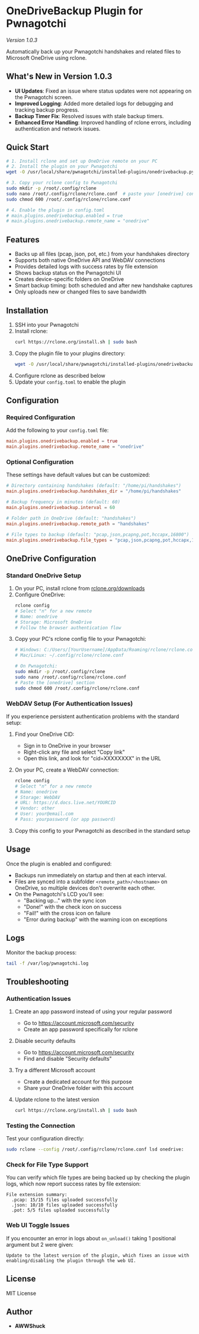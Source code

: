 # OneDriveBackup Plugin for Pwnagotchi

*Version 1.0.3*

Automatically back up your Pwnagotchi handshakes and related files to Microsoft OneDrive using rclone.

## What's New in Version 1.0.3
- **UI Updates**: Fixed an issue where status updates were not appearing on the Pwnagotchi screen.
- **Improved Logging**: Added more detailed logs for debugging and tracking backup progress.
- **Backup Timer Fix**: Resolved issues with stale backup timers.
- **Enhanced Error Handling**: Improved handling of rclone errors, including authentication and network issues.

## Quick Start

```bash
# 1. Install rclone and set up OneDrive remote on your PC
# 2. Install the plugin on your Pwnagotchi
wget -O /usr/local/share/pwnagotchi/installed-plugins/onedrivebackup.py https://raw.githubusercontent.com/AWWShuck/pwny-plugs/main/onedrivebackup.py

# 3. Copy your rclone config to Pwnagotchi
sudo mkdir -p /root/.config/rclone
sudo nano /root/.config/rclone/rclone.conf  # paste your [onedrive] config section
sudo chmod 600 /root/.config/rclone/rclone.conf

# 4. Enable the plugin in config.toml
# main.plugins.onedrivebackup.enabled = true
# main.plugins.onedrivebackup.remote_name = "onedrive"
```

## Features

- Backs up all files (pcap, json, pot, etc.) from your handshakes directory
- Supports both native OneDrive API and WebDAV connections
- Provides detailed logs with success rates by file extension
- Shows backup status on the Pwnagotchi UI
- Creates device-specific folders on OneDrive
- Smart backup timing: both scheduled and after new handshake captures
- Only uploads new or changed files to save bandwidth

## Installation

1. SSH into your Pwnagotchi
2. Install rclone:
   ```bash
   curl https://rclone.org/install.sh | sudo bash
   ```
3. Copy the plugin file to your plugins directory:
   ```bash
   wget -O /usr/local/share/pwnagotchi/installed-plugins/onedrivebackup.py https://raw.githubusercontent.com/AWWShuck/pwny-plugs/main/onedrivebackup.py
   ```
4. Configure rclone as described below
5. Update your `config.toml` to enable the plugin

## Configuration

### Required Configuration

Add the following to your `config.toml` file:
```toml
main.plugins.onedrivebackup.enabled = true
main.plugins.onedrivebackup.remote_name = "onedrive"
```

### Optional Configuration

These settings have default values but can be customized:
```toml
# Directory containing handshakes (default: "/home/pi/handshakes")
main.plugins.onedrivebackup.handshakes_dir = "/home/pi/handshakes"

# Backup frequency in minutes (default: 60)
main.plugins.onedrivebackup.interval = 60

# Folder path in OneDrive (default: "handshakes")
main.plugins.onedrivebackup.remote_path = "handshakes"

# File types to backup (default: "pcap,json,pcapng,pot,hccapx,16800")
main.plugins.onedrivebackup.file_types = "pcap,json,pcapng,pot,hccapx,16800" 
```

## OneDrive Configuration

### Standard OneDrive Setup

1. On your PC, install rclone from [rclone.org/downloads](https://rclone.org/downloads/)
2. Configure OneDrive:
   ```bash
   rclone config
   # Select "n" for a new remote
   # Name: onedrive
   # Storage: Microsoft OneDrive
   # Follow the browser authentication flow
   ```
3. Copy your PC's rclone config file to your Pwnagotchi:
   ```bash
   # Windows: C:/Users/[YourUsername]/AppData/Roaming/rclone/rclone.conf
   # Mac/Linux: ~/.config/rclone/rclone.conf
   
   # On Pwnagotchi:
   sudo mkdir -p /root/.config/rclone
   sudo nano /root/.config/rclone/rclone.conf
   # Paste the [onedrive] section
   sudo chmod 600 /root/.config/rclone/rclone.conf
   ```

### WebDAV Setup (For Authentication Issues)

If you experience persistent authentication problems with the standard setup:

1. Find your OneDrive CID:
   - Sign in to OneDrive in your browser
   - Right-click any file and select "Copy link"
   - Open this link, and look for "cid=XXXXXXXX" in the URL

2. On your PC, create a WebDAV connection:
   ```bash
   rclone config
   # Select "n" for a new remote
   # Name: onedrive
   # Storage: WebDAV
   # URL: https://d.docs.live.net/YOURCID
   # Vendor: other
   # User: your@email.com
   # Pass: yourpassword (or app password)
   ```

3. Copy this config to your Pwnagotchi as described in the standard setup

## Usage
Once the plugin is enabled and configured:
- Backups run immediately on startup and then at each interval.
- Files are synced into a subfolder `<remote_path>/<hostname>` on OneDrive, so multiple devices don't overwrite each other.
- On the Pwnagotchi's LCD you'll see:
  * "Backing up…" with the sync icon  
  * "Done!" with the check icon on success  
  * "Fail!" with the cross icon on failure  
  * "Error during backup" with the warning icon on exceptions

## Logs
Monitor the backup process:
```bash
tail -f /var/log/pwnagotchi.log
```

## Troubleshooting

### Authentication Issues

1. Create an app password instead of using your regular password
   - Go to https://account.microsoft.com/security
   - Create an app password specifically for rclone

2. Disable security defaults
   - Go to https://account.microsoft.com/security
   - Find and disable "Security defaults"

3. Try a different Microsoft account
   - Create a dedicated account for this purpose
   - Share your OneDrive folder with this account

4. Update rclone to the latest version
   ```bash
   curl https://rclone.org/install.sh | sudo bash
   ```

### Testing the Connection

Test your configuration directly:
```bash
sudo rclone --config /root/.config/rclone/rclone.conf lsd onedrive:
```

### Check for File Type Support

You can verify which file types are being backed up by checking the plugin logs, which now report success rates by file extension:

```
File extension summary:
  .pcap: 15/15 files uploaded successfully
  .json: 10/10 files uploaded successfully
  .pot: 5/5 files uploaded successfully
```

### Web UI Toggle Issues

If you encounter an error in logs about `on_unload()` taking 1 positional argument but 2 were given:
```
Update to the latest version of the plugin, which fixes an issue with enabling/disabling the plugin through the web UI.
```

## License
MIT License

## Author
- **AWWShuck**
